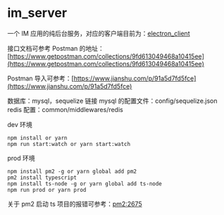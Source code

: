 # im_server

一个 IM 应用的纯后台服务，对应的客户端目前为：[electron_client](https://github.com/1111mp/electron_client)

接口文档可参考 Postman 的地址：[https://www.getpostman.com/collections/9fd613049468a10415ee](https://www.getpostman.com/collections/9fd613049468a10415ee)

Postman 导入可参考：[https://www.jianshu.com/p/91a5d7fd5fce](https://www.jianshu.com/p/91a5d7fd5fce)

数据库：mysql，sequelize 链接 mysql 的配置文件：config/sequelize.json
redis 配置：common/middlewares/redis

dev 环境

```
npm install or yarn
npm run start:watch or yarn start:watch
```

prod 环境

```
npm install pm2 -g or yarn global add pm2
pm2 install typescript
npm install ts-node -g or yarn global add ts-node
npm run prod or yarn prod
```

关于 pm2 启动 ts 项目的报错可参考：[pm2:2675](https://github.com/Unitech/pm2/issues/2675)
